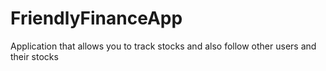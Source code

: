 # FriendlyFinanceApp
Application that allows you to track stocks and also follow other users and their stocks
